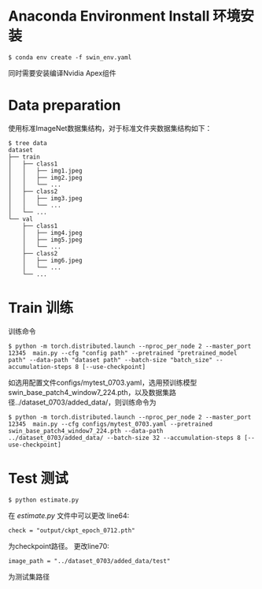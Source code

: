 ﻿# Anaconda Environment Install 环境安装

    $ conda env create -f swin_env.yaml
同时需要安装编译Nvidia Apex组件
# Data preparation
使用标准ImageNet数据集结构，对于标准文件夹数据集结构如下：

    $ tree data
    dataset
    ├── train
    │   ├── class1
    │   │   ├── img1.jpeg
    │   │   ├── img2.jpeg
    │   │   └── ...
    │   ├── class2
    │   │   ├── img3.jpeg
    │   │   └── ...
    │   └── ...
    └── val
        ├── class1
        │   ├── img4.jpeg
        │   ├── img5.jpeg
        │   └── ...
        ├── class2
        │   ├── img6.jpeg
        │   └── ...
        └── ...


# Train 训练
训练命令

    $ python -m torch.distributed.launch --nproc_per_node 2 --master_port 12345  main.py --cfg "config path" --pretrained "pretrained_model path" --data-path "dataset path" --batch-size "batch_size" --accumulation-steps 8 [--use-checkpoint]

如选用配置文件configs/mytest_0703.yaml，选用预训练模型swin_base_patch4_window7_224.pth，以及数据集路径../dataset_0703/added_data/，则训练命令为

    $ python -m torch.distributed.launch --nproc_per_node 2 --master_port 12345  main.py --cfg configs/mytest_0703.yaml --pretrained swin_base_patch4_window7_224.pth --data-path ../dataset_0703/added_data/ --batch-size 32 --accumulation-steps 8 [--use-checkpoint]

# Test 测试

    $ python estimate.py
在 *estimate.py* 文件中可以更改 line64:

    check = "output/ckpt_epoch_0712.pth"
为checkpoint路径。
更改line70:

    image_path = "../dataset_0703/added_data/test"
为测试集路径
